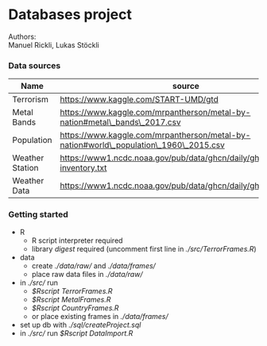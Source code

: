 # Databases project #

Authors:  
Manuel Rickli,
Lukas Stöckli


### Data sources ###


Name            | source
--------------- | -------------
Terrorism       | https://www.kaggle.com/START-UMD/gtd
Metal Bands     | https://www.kaggle.com/mrpantherson/metal-by-nation#metal\_bands\_2017.csv
Population      | https://www.kaggle.com/mrpantherson/metal-by-nation#world\_population\_1960\_2015.csv
Weather Station | https://www1.ncdc.noaa.gov/pub/data/ghcn/daily/ghcnd-inventory.txt
Weather Data    | https://www1.ncdc.noaa.gov/pub/data/ghcn/daily/ghcnd\_all.tar.gz



### Getting started ###
* R
  * R script interpreter required
  * library *digest* required (uncomment first line in *./src/TerrorFrames.R*)
* data
  * create *./data/raw/* and *./data/frames/*
  * place raw data files in *./data/raw/*
* in *./src/* run
  * *$Rscript TerrorFrames.R*
  * *$Rscript MetalFrames.R*
  * *$Rscript CountryFrames.R*
  * or place existing frames in *./data/frames/*
* set up db with *./sql/createProject.sql*
* in *./src/* run *$Rscript DataImport.R*
